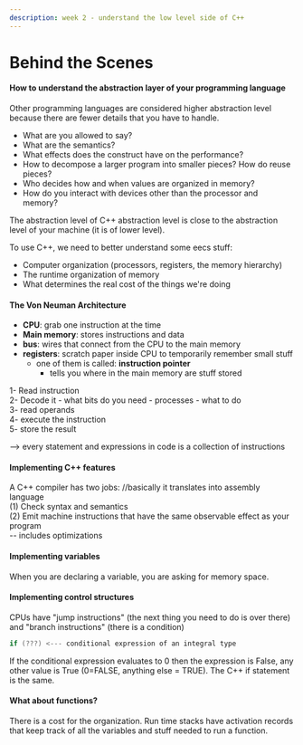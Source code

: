 ```yaml
---
description: week 2 - understand the low level side of C++
---
```


# Behind the Scenes

#### How to understand the abstraction layer of your programming language

Other programming languages are considered higher abstraction level because there are fewer details that you have to handle.&#x20;

* What are you allowed to say?
* What are the semantics?
* What effects does the construct have on the performance?
* How to decompose a larger program into smaller pieces? How do reuse pieces?
* Who decides how and when values are organized in memory?
* How do you interact with devices other than the processor and memory?

The abstraction level of C++ abstraction level is close to the abstraction level of your machine (it is of lower level).

To use C++, we need to better understand some eecs stuff:

* Computer organization  (processors, registers, the memory hierarchy)
* The runtime organization of memory&#x20;
* What determines the real cost of the things we're doing

#### The Von Neuman Architecture

* **CPU**: grab one instruction at the time&#x20;
* **Main memory**: stores instructions and data&#x20;
* **bus**: wires that connect from the CPU to the main memory&#x20;
* **registers**: scratch paper inside CPU to temporarily remember small stuff&#x20;
  * one of them is called: **instruction pointer**&#x20;
    * tells you where in the main memory are stuff stored

1- Read instruction \
2- Decode it - what bits do you need - processes - what to do\
3- read operands\
4- execute the instruction \
5- store the result&#x20;

\--> every statement and expressions in code is a collection of instructions

#### Implementing C++ features

A C++ compiler has two jobs:  //basically it translates into assembly language\
(1) Check syntax and semantics \
(2) Emit machine instructions that have the same observable effect as your program\
&#x20;         \-- includes optimizations

#### Implementing variables

When you are declaring a variable, you are asking for memory space.&#x20;

#### Implementing control structures&#x20;

CPUs have "jump instructions" (the next thing you need to do is over there) and "branch instructions" (there is a condition)

```cpp
if (???) <--- conditional expression of an integral type
```

If the conditional expression evaluates to 0 then the expression is False, any other value is True (0=FALSE, anything else = TRUE). The C++ if statement is the same.

#### What about functions?

There is a cost for the organization. Run time stacks have activation records that keep track of all the variables and stuff needed to run a function.

